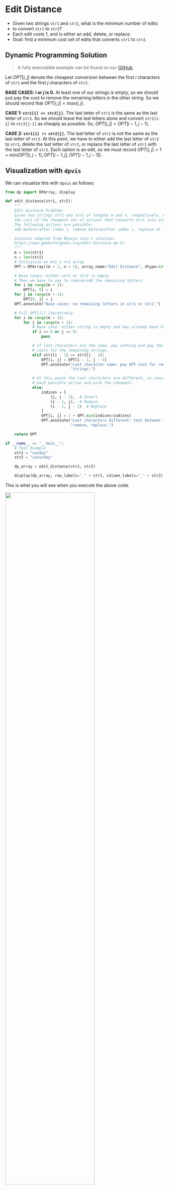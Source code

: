 # Edit Distance

- Given two strings `str1` and `str2`, what is the minimum number of edits
- to convert `str1` to `str2`?
- Each edit costs 1, and is either an add, delete, or replace.
- Goal: find a minimum cost set of edits that converts `str1` to `str2`.

## Dynamic Programming Solution

> A fully executable example can be found on our [GitHub](https://github.com/itsdawei/dpvis/tree/main/demos/edit_distance_2d.py).

Let $OPT[i, j]$ denote the cheapest conversion between the first $i$ characters of `str1`
and the first $j$ characters of `str2`.

**BASE CASES: $i$ or $j$ is $0$.** At least one of our strings is empty, 
so we should just pay the cost to remove the remaining letters in the other string. So
we should record that $OPT[i, j] = max(i, j)$.

**CASE 1: `str1[i] == str2[j]`.** The last letter of `str1` is the same as
the last letter of `str2`. So we should leave the last letters alone and convert
`str1[i-1]` to `str2[j-1]` as cheaply as possible. So, $OPT[i, j] = OPT[i-1, j-1]$.

**CASE 2: `str1[i] != str2[j]`.** The last letter of `str1` is not the same as
the last letter of `str2`. At this point, we have to either add the last letter of 
`str2` to `str1`, delete the last letter of `str1`, or replace the last letter of 
`str1` with the last letter of `str2`. Each option is an edit, so we must record
$OPT[i, j] = 1 + min(OPT[i, j - 1], OPT[i - 1, j], OPT[i - 1, j - 1])$.

## Visualization with `dpvis`

We can visualize this with `dpvis` as follows:

```python linenums="1"  hl_lines="1 17 60-62"
from dp import DPArray, display

def edit_distance(str1, str2):
    """
    Edit Distance Problem:
    Given two strings str1 and str2 of lengths m and n, respectively, what is 
    the cost of the cheapest set of actions that converts str1 into str2. 
    The following actions are possible:
    add before/after index i, remove before/after index i, replace at index i

    Solution adapted from Bhavya Jain's solution:
    https://www.geeksforgeeks.org/edit-distance-dp-5/
    """
    m = len(str1)
    n = len(str2)
    # Initialize an m+1 x n+1 array
    OPT = DPArray((m + 1, n + 1), array_name="Edit Distance", dtype=int)

    # Base cases: either str1 or str2 is empty
    # Then we have to pay to remove/add the remaining letters
    for i in range(m + 1):
        OPT[i, 0] = i
    for j in range(n + 1):
        OPT[0, j] = j
    OPT.annotate("Base cases: no remaining letters in str1 or str2.")

    # Fill OPT[][] iteratively
    for i in range(m + 1):
        for j in range(n + 1):
            # Base case: either string is empty and has already been handled.
            if i == 0 or j == 0:
                pass

            # If last characters are the same, pay nothing and pay the optimal
            # costs for the remaining strings.
            elif str1[i - 1] == str2[j - 1]:
                OPT[i, j] = OPT[i - 1, j - 1]
                OPT.annotate("Last character same: pay OPT cost for remaining "
                             "strings.")

            # At this point the last characters are different, so consider
            # each possible action and pick the cheapest.
            else:
                indices = [
                    (i, j - 1),  # Insert
                    (i - 1, j),  # Remove
                    (i - 1, j - 1)  # Replace
                ]
                OPT[i, j] = 1 + OPT.min(indices=indices)
                OPT.annotate("Last characters different: test between insert, "
                             "remove, replace.")

    return OPT

if __name__ == "__main__":
    # Test Example
    str1 = "sunday"
    str2 = "saturday"

    dp_array = edit_distance(str1, str2)

    display(dp_array, row_labels="_" + str1, column_labels="_" + str2)
```

This is what you will see when you execute the above code.

<img src="../images/edit_distance_empty.png" width="75%"/>

On the top of the page is a slider to control what timestep is being
visualized. The slider can be used to show different timesteps by clicking and
dragging or using the <span
style="color:white;background-color:black">PLAY</span> and <span
style="color:white;background-color:black">STOP</span> buttons. Below the
slider is a visualization presenting the elements of the array on the current
timestep. The zeroth timestep shows the base cases (when one of the strings is
completely empty).

Try dragging the slider to timestep 5.

<img src="../images/edit_distance_partial.png" width="75%"/>

Now the visual shows that we're comparing `"s"` from `str1` to `"satur"` from 
`str2`. Since the last letters of the partial strings are not equal in this 
iteration, we pay one and choose between removing a letter from `str1`, 
removing a letter from `str2` or replacing a the last letter of `str1` 
with `str2`. In this case, removing the last letter of `str2` is the 
cheapest option with a cost of 3, so we pay 1 to delete the last letter of 
`str2` and then we can pay 3 more to convert from there onwards (TODO: clean 
up).